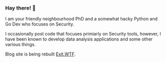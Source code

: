 ### Hay there! 👋
I am your friendly neighbourhood PhD and a somewhat hacky Python and Go Dev who focuses on Security.

I occasionally post code that focuses primiarly on Security tools, however, I have been known to develop data analysis applications and some other various things. 

Blog site is being rebuilt [Exit.WTF](http://exit.wtf).
<!--
**jwhitt3r/jwhitt3r** is a ✨ _special_ ✨ repository because its `README.md` (this file) appears on your GitHub profile.

Here are some ideas to get you started:

- 🔭 I’m currently working on ...
- 🌱 I’m currently learning ...
- 👯 I’m looking to collaborate on ...
- 🤔 I’m looking for help with ...
- 💬 Ask me about ...
- 📫 How to reach me: ...
- 😄 Pronouns: ...
- ⚡ Fun fact: ...
-->

